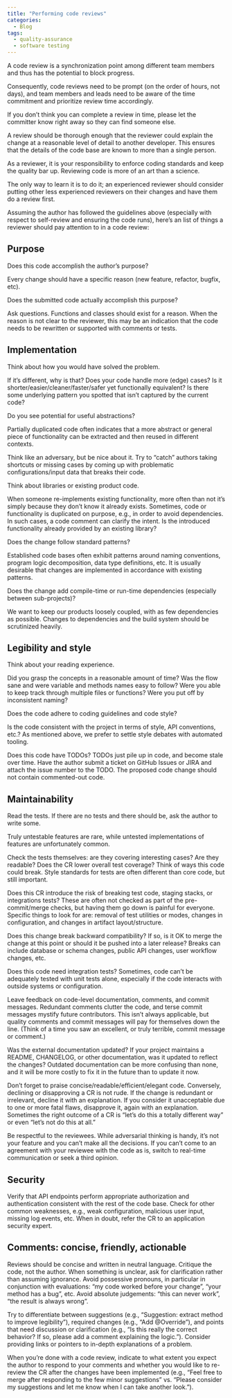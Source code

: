 ```yaml
---
title: "Performing code reviews"
categories:
  - Blog
tags:
  - quality-assurance
  - software testing
---
```



A code review is a synchronization point among different team members and thus has the potential to block progress.

Consequently, code reviews need to be prompt (on the order of hours, not days), and team members and leads need to be aware of the time commitment and prioritize review time accordingly.

If you don’t think you can complete a review in time, please let the committer know right away so they can find someone else.

A review should be thorough enough that the reviewer could explain the change at a reasonable level of detail to another developer. This ensures that the details of the code base are known to more than a single person.

As a reviewer, it is your responsibility to enforce coding standards and keep the quality bar up. Reviewing code is more of an art than a science. 

The only way to learn it is to do it; an experienced reviewer should consider putting other less experienced reviewers on their changes and have them do a review first. 

Assuming the author has followed the guidelines above (especially with respect to self-review and ensuring the code runs), here’s an list of things a reviewer should pay attention to in a code review:


<h2>Purpose</h2>

Does this code accomplish the author’s purpose? 

Every change should have a specific reason (new feature, refactor, bugfix, etc). 

Does the submitted code actually accomplish this purpose?

Ask questions. Functions and classes should exist for a reason. When the reason is not clear to the reviewer, this may be an indication that the code needs to be rewritten or supported with comments or tests.

<h2>Implementation</h2>

Think about how you would have solved the problem.

If it’s different, why is that? Does your code handle more (edge) cases? Is it shorter/easier/cleaner/faster/safer yet functionally equivalent? Is there some underlying pattern you spotted that isn’t captured by the current code?

Do you see potential for useful abstractions? 

Partially duplicated code often indicates that a more abstract or general piece of functionality can be extracted and then reused in different contexts.

Think like an adversary, but be nice about it. Try to “catch” authors taking shortcuts or missing cases by coming up with problematic configurations/input data that breaks their code.

Think about libraries or existing product code. 

When someone re-implements existing functionality, more often than not it’s simply because they don’t know it already exists. Sometimes, code or functionality is duplicated on purpose, e.g., in order to avoid dependencies. In such cases, a code comment can clarify the intent. Is the introduced functionality already provided by an existing library?

Does the change follow standard patterns? 

Established code bases often exhibit patterns around naming conventions, program logic decomposition, data type definitions, etc. It is usually desirable that changes are implemented in accordance with existing patterns.

Does the change add compile-time or run-time dependencies (especially between sub-projects)?

We want to keep our products loosely coupled, with as few dependencies as possible. Changes to dependencies and the build system should be scrutinized heavily.

<h2>Legibility and style</h2>

Think about your reading experience. 

Did you grasp the concepts in a reasonable amount of time? Was the flow sane and were variable and methods names easy to follow? Were you able to keep track through multiple files or functions? Were you put off by inconsistent naming?

Does the code adhere to coding guidelines and code style? 

Is the code consistent with the project in terms of style, API conventions, etc.? As mentioned above, we prefer to settle style debates with automated tooling.

Does this code have TODOs? TODOs just pile up in code, and become stale over time. Have the author submit a ticket on GitHub Issues or JIRA and attach the issue number to the TODO. The proposed code change should not contain commented-out code.

<h2>Maintainability</h2>

Read the tests. If there are no tests and there should be, ask the author to write some.

Truly untestable features are rare, while untested implementations of features are unfortunately common. 

Check the tests themselves: are they covering interesting cases? Are they readable? Does the CR lower overall test coverage? Think of ways this code could break. Style standards for tests are often different than core code, but still important.

Does this CR introduce the risk of breaking test code, staging stacks, or integrations tests? These are often not checked as part of the pre-commit/merge checks, but having them go down is painful for everyone. Specific things to look for are: removal of test utilities or modes, changes in configuration, and changes in artifact layout/structure.

Does this change break backward compatibility? If so, is it OK to merge the change at this point or should it be pushed into a later release? Breaks can include database or schema changes, public API changes, user workflow changes, etc.

Does this code need integration tests? Sometimes, code can’t be adequately tested with unit tests alone, especially if the code interacts with outside systems or configuration.

Leave feedback on code-level documentation, comments, and commit messages. Redundant comments clutter the code, and terse commit messages mystify future contributors. This isn’t always applicable, but quality comments and commit messages will pay for themselves down the line. (Think of a time you saw an excellent, or truly terrible, commit message or comment.)

Was the external documentation updated? If your project maintains a README, CHANGELOG, or other documentation, was it updated to reflect the changes? Outdated documentation can be more confusing than none, and it will be more costly to fix it in the future than to update it now.

Don’t forget to praise concise/readable/efficient/elegant code. Conversely, declining or disapproving a CR is not rude. If the change is redundant or irrelevant, decline it with an explanation. If you consider it unacceptable due to one or more fatal flaws, disapprove it, again with an explanation. Sometimes the right outcome of a CR is “let’s do this a totally different way” or even “let’s not do this at all.”

Be respectful to the reviewees. While adversarial thinking is handy, it’s not your feature and you can’t make all the decisions. If you can’t come to an agreement with your reviewee with the code as is, switch to real-time communication or seek a third opinion.

<h2>Security</h2>

Verify that API endpoints perform appropriate authorization and authentication consistent with the rest of the code base. Check for other common weaknesses, e.g., weak configuration, malicious user input, missing log events, etc. When in doubt, refer the CR to an application security expert.


<h2>Comments: concise, friendly, actionable</h2>

Reviews should be concise and written in neutral language. Critique the code, not the author. When something is unclear, ask for clarification rather than assuming ignorance. Avoid possessive pronouns, in particular in conjunction with evaluations: “my code worked before your change”, “your method has a bug”, etc. Avoid absolute judgements: “this can never work”, “the result is always wrong”.

Try to differentiate between suggestions (e.g., “Suggestion: extract method to improve legibility”), required changes (e.g., “Add @Override”), and points that need discussion or clarification (e.g., “Is this really the correct behavior? If so, please add a comment explaining the logic.”). Consider providing links or pointers to in-depth explanations of a problem.

When you’re done with a code review, indicate to what extent you expect the author to respond to your comments and whether you would like to re-review the CR after the changes have been implemented (e.g., “Feel free to merge after responding to the few minor suggestions” vs. “Please consider my suggestions and let me know when I can take another look.”).